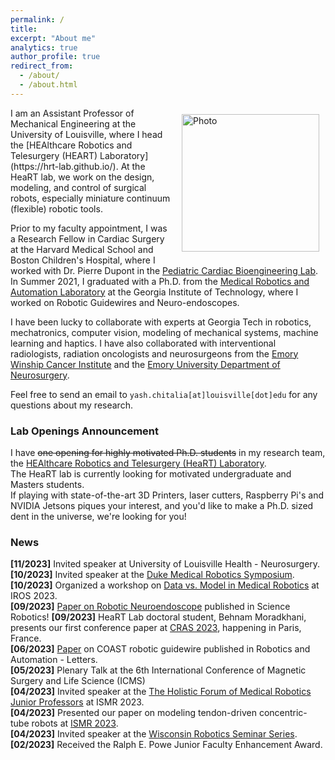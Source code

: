 ```yaml
---
permalink: /
title:
excerpt: "About me"
analytics: true
author_profile: true
redirect_from: 
  - /about/
  - /about.html
---
```

<img align="right" src="https://yashchitalia.github.io/images/yash_chitalia_homepage.jpg" alt="Photo" style="width: 220px; border-radius: 10px; padding: 10px 10px 10px 10px"/>
I am an Assistant Professor of Mechanical Engineering at the University of Louisville, where I head the [HEAlthcare Robotics and Telesurgery (HEART) Laboratory](https://hrt-lab.github.io/). 
At the HeaRT lab, we work on the design, modeling, and control of surgical robots, especially miniature continuum (flexible) robotic tools. 

Prior to my faculty appointment, I was a Research Fellow in Cardiac Surgery at the Harvard Medical School and Boston Children's Hospital, where I worked with Dr. Pierre Dupont in the [Pediatric Cardiac Bioengineering Lab](http://robotics.tch.harvard.edu/main/index.php). In Summer 2021, I graduated with a Ph.D. from the [Medical Robotics and Automation Laboratory](https://robomed.gatech.edu/) at the Georgia Institute of Technology, where I worked on Robotic Guidewires and Neuro-endoscopes. 

I have been lucky to collaborate with experts at Georgia Tech in robotics, 
mechatronics, computer vision, modeling of mechanical systems, machine learning and haptics. I have also collaborated with interventional radiologists, radiation oncologists and neurosurgeons 
from the [Emory Winship Cancer Institute](https://winshipcancer.emory.edu/index.html) and the [Emory University Department of Neurosurgery](http://neurosurgery.emory.edu/).

Feel free to send an email to <code class="language-plaintext highlighter-rouge">yash.chitalia[at]louisville[dot]edu</code> for any questions about my research.

### Lab Openings Announcement
I have ~~one opening for highly motivated Ph.D. students~~ in my research team, the [HEAlthcare Robotics and Telesurgery (HeaRT) Laboratory](https://hrtlab.github.io/). <br />
The HeaRT lab is currently looking for motivated undergraduate and Masters students.<br />
If playing with state-of-the-art 3D Printers, laser cutters, Raspberry Pi's and NVIDIA Jetsons piques your interest, and you'd like to make a Ph.D. sized dent in the universe, we're looking for you!

### News
<b>[11/2023]</b> Invited speaker at University of Louisville Health - Neurosurgery. <br />
<b>[10/2023]</b> Invited speaker at the [Duke Medical Robotics Symposium](https://sites.duke.edu/dukemedicalroboticssymposium/).<br />
<b>[10/2023]</b> Organized a workshop on [Data vs. Model in Medical Robotics](https://medrob-workshop.github.io/) at IROS 2023. <br />
<b>[09/2023]</b> [Paper on Robotic Neuroendoscope](https://www.science.org/doi/abs/10.1126/scirobotics.adg6042) published in Science Robotics! 
<b>[09/2023]</b> HeaRT Lab doctoral student, Behnam Moradkhani, presents our first conference paper at [CRAS 2023](https://cras-eu.org/cras-2023/), happening in Paris, France.<br />
<b>[06/2023]</b> [Paper](https://ieeexplore.ieee.org/abstract/document/10151923) on COAST robotic guidewire published in Robotics and Automation - Letters. <br />
<b>[05/2023]</b> Plenary Talk at the 6th International Conference of Magnetic Surgery and Life Science (ICMS) <br />
<b>[04/2023]</b> Invited speaker at the [The Holistic Forum of Medical Robotics Junior Professors](https://junior-forum-ismr.github.io/) at ISMR 2023. <br />
<b>[04/2023]</b> Presented our paper on modeling tendon-driven concentric-tube robots at [ISMR 2023](https://ismr.gatech.edu/2023/program). <br />
<b>[04/2023]</b> Invited speaker at the [Wisconsin Robotics Seminar Series](https://www.youtube.com/watch?v=UlUrpEng8wc). <br />
<b>[02/2023]</b> Received the Ralph E. Powe Junior Faculty Enhancement Award. <br />
<!---
<b>[03/2022]</b> Two papers accepted at the 2022 Hamlyn Symposium on Medical Robotics (HSMR 2022).<br />
<b>[02/2022]</b> [Journal paper](https://ieeexplore.ieee.org/abstract/document/9722894) on bionic implant removal published in IEEE-TMRB.<br />
<b>[11/2021]</b> Co-organized a workshop on [Dexterous and Continuum robot shape sensing](https://sites.google.com/view/2021-ismr-workshop-sensing/home) at IEEE ISMR 2021 in Atlanta, GA, featuring a spectacular line-up of speakers. <br />
<b>[10/2021]</b> Invited talk at [Cornell Robotics Seminar](https://robotics.cornell.edu/events/seminars/).<br />
<b>[07/2021]</b> Two of my inventions: the [COAST Guidewire Robot](https://licensing.research.gatech.edu/technology/robotically-steerable-guidewire-improved-vascular-intervention) and [Robotic Pediatric Neuro-endoscope](https://licensing.research.gatech.edu/technology/steerable-and-flexible-robotic-endoscopic-tool-instrument-changing-system) are available for licensing. <br />
<b>[06/2021]</b> [Ph.D. dissertation defense](http://www2.me.gatech.edu/theses/summary.asp?db=3&LASTNAME=Chitalia&FIRSTNAME=Yash%20Chetan) ~~announced for June 30, 2021 (Wednesday)~~ successfully conducted. <br />
<b>[06/2021]</b> Selected to be part of the [2021 RSS (Robotics: Science and Systems) Pioneers](https://sites.google.com/view/rsspioneers2021) cohort. <br />
<b>[04/2021]</b> Selected to be a [2022 Gordon Research Seminar](https://www.grc.org/robotics-grs-conference/2022/) Speaker and Host.<br />
<b>[03/2021]</b> Invited talk to Siemens Healthineers on the 'Design, Modeling and Control of Micro-scale and Meso-scale Continuum Robotics.'<br />
<b>[10/2020]</b> Journal paper on robotic neuroendoscope published to [T-RO (Transactions on Robotics)](https://ieeexplore.ieee.org/document/9248011)<br />
<b>[10/2020]</b> Conference paper on robotic brachytherapy needle accepted at [ISER 2020](http://iser2020.org/).<br />
<b>[06/2020]</b> [Paper](https://ieeexplore.ieee.org/document/9126186) on COAST robotic guidewire with 0.4 mm outer diameter published in IEEE RA-L journal.<br />
<b>[06/2020]</b> Invited talk to Intuitive Surgical Research Team. <br />
<b>[05/2020]</b> Successfully presented Ph.D. proposal to the Ph.D. committee.<br />
<b>[02/2020]</b> [Paper](https://ieeexplore.ieee.org/document/9003240) on a miniature force sensor is published in IEEE Sensors journal.<br />
<b>[01/2020]</b> [Paper](https://ieeexplore.ieee.org/abstract/document/8972454) on a micro-scale large deflection shape sensor published in IEEE Robotics and Automation - Letters journal.<br />
<b>[01/2020]</b> Conference paper on ultrasound guided guidewire accepted at [ISMR 2020](http://www.ismr.gatech.edu/).<br />
<b>[01/2020]</b> Co-organizing workshop on ['Sensing and Feedback in Dexterous Medical/Surgical Robotics'](https://sites.google.com/view/2020-ismr-workshop-sensing/home) at [ISMR 2020](http://www.ismr.gatech.edu/).<br />
<b>[01/2020]</b> Co-organizing workshop on ['Convergence of IP, Tech Transfer, and Translation, for Medical Robotics Research'](https://sites.google.com/view/2020-ismr-tech-transfer/home) at [ISMR 2020](http://www.ismr.gatech.edu/).<br />
<b>[01/2020]</b> [Paper](https://ieeexplore.ieee.org/document/8963646) on robotic neuroendoscope design published in IEEE/ASME Transactions on Mechatronics journal.<br />
<b>[11/2019]</b> Presented [paper](https://ieeexplore.ieee.org/document/8968186) on pediatric neuroendoscope at [IROS 2019](https://www.iros2019.org/) in Macau, China.<br />
<b>[09/2019]</b> Robotic neuroendoscope research was highlighted by the incoming Georgia Tech president Dr. Angel Cabrera in [his institute address](https://youtu.be/PKn74QaDxJo?t=2813).<br />
<b>[07/2019]</b> [News article](https://rh.gatech.edu/features/think-small#node-10970) on pediatric neuroendoscope published in Research Horizons magazine.<br />
<b>[05/2019]</b> Invited speaker at the workshop on ['Open Challenges and State-of-the-Art in Control System Design and Technology Development for Surgical Robotic Systems'](https://sites.google.com/ualberta.ca/2019-icra-workshop/home?authuser=1) at [ICRA 2019])(https://www.icra2019.org/) in Montreal, Canada.<br />
-->
